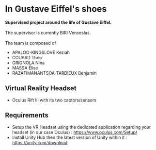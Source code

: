 # In Gustave Eiffel's shoes
<b>Supervised project around the life of Gustave Eiffel.</b> <br/> <br/>
The supervisor is currently BIRI Venceslas.<br/><br/>
The team is composed of

* APALOO-KINGSLOVE Keziah
* COUARD Théo
* GRIGNOLA Nina
* MASSA Élise
* RAZAFIMANANTSOA-TARDIEUX Benjamin

## Virtual Reality Headset
* Oculus Rift III with its two captors/sensors
## Requirements
* Setup the VR Headset using the dedicated application regarding your headset (in our case Oculus) : https://www.oculus.com/Setup/
* Install Unity Hub then the latest version of Unity within it : https://unity.com/download


